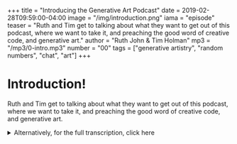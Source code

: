 +++
title = "Introducing the Generative Art Podcast"
date = 2019-02-28T09:59:00-04:00
image = "/img/introduction.png"
iama = "episode"
teaser = "Ruth and Tim get to talking about what they want to get out of this podcast, where we want to take it, and preaching the good word of creative code, and generative art."
author = "Ruth John & Tim Holman"
mp3 = "/mp3/0-intro.mp3"
number = "00"
tags = ["generative artistry", "random numbers", "chat", "art"]
+++

# Introduction! 

Ruth and Tim get to talking about what they want to get out of this podcast, where we want to take it, and preaching the good word of creative code, and generative art.

<details>
  <summary>Alternatively, for the full transcription, click here</summary>
  <div class="content">
[Music]

**Tim:** Hey everybody, welcome to the generative art podcast. I am Tim and... 

**Ruth:** I am Ruth.

**Tim:** All right and together we make the fantastic team of Tim and Ruth. This is if you're listening, the new flashy podcasts where we're going to talk about generative art, creative code, kind of everything in that realm of coding and creativity. Get a little nerdy here and there.

**Ruth:** We'll be talking about what generative artist is, what creative coding is and a little bit of the history. Quite a lot of the tools that we use to do both of these things. Quite a lot of, a lot of the theory. So we'll be talking a lot about that. We have some guests; we have some amazing guests for you. So look forward to that. We're going to be talking to people who actually do this, how they do this, why they do this, some things that they've actually done. We are going to be talking about just some random stuff that we like talking about, right, Tim?

**Tim:** Yeah, I think that's it. I think you can't, you can't have a podcast without random, you can't have generative art without random you can't exactly math out random. That's it. Yeah, I’m super excited. I'm super excited. We've got so many good guests coming up as well. We have, I don't know, there's just so much to say, I think, and there's so much kind of to explore in the generative and creative coding space that isn't in blog form. Yeah. And I think, you know a podcast is such a good format for that because you can kind of consume it on the go. But what's more, I think so much is kind of goes missing in blog posts about creative code or when you're, you know, looking at code you don't really get the full story of like who, what, why how somebody came up with their ideas, how they created what they wanted to create, what they started to do and how they ended up where they ended up.

**Ruth:** Yeah, absolutely. Yeah. Because I think a question, I get asked a lot is, how do you start doing this? How did you start doing this? What is this? Was the other question. And I think this is really the answer to all of that. Because you can teach people how to do it. You can teach people to code how to do it, but you can't go into that backstory.
Tim: Yeah, that's it. I mean, so many, so often you see something and it's a finished product and you kind of, you almost assume that they had that idea and then they made it, you know? But I guess the reality is that it was kind of a journey. It's always a journey along the way. That's kind of what we want to explore.

**Ruth:** Yes. Okay. You wanted to talk about each of us. So

**Tim:** Each of us, yeah. We are so interesting. I am Tim Holman. I'm an Australian developer, creative coder, something along those lines. I'm not much one for titles. I have been in the states for eight years now, so my fantastic Australian accent has weirdly changed into it. Brutally stock American accent. I think I just need to be understood. But yeah, I’ve been, I’ve been kind of in the creative coding world for, I don't know, maybe almost 10 years now. I got a degree as a video game engineer actually as every teenage boy, I think that does any development somehow thinks that video games out there greatest industry in the world. But I think the stock reality was video games are a brutally difficult industry to kind of work in and it's kind of very unrewarding. So I tended to kind of explore coding a lot on my own with the html canvas and CSS and I kind of got amid by the world of web not just because of what it looks like, but I think just because of how kind of quick and easy you could get something to exist into the world. And so that's, I don't know, that is like the vain of creativity for me, I think is creating something that didn't exist previously and bring it to life and having it, having it out there just like this podcast really. That's how I would encompass myself in three words.

**Ruth:** Oh yeah.

**Tim:** Exactly and yourself.

**Ruth:** Hi, I’m Ruth John. I describe myself as a creative coder. But I’ve been thinking about that quite a lot recently because I didn't like titles either. I think titles label you and put you in a box, which is not something I’ve ever been able to do. I'm from, not a competing background very much, but I did get into web development very, very soon after my degree and from that I very quickly got into the creative world that was using code for creativity basically. And realizing that was just as much of a tool to create things as any other tool that you have in the realms of art whether it be paints or give me some others. 

**Tim:** Glass, led lighting, playdough.

**Ruth:** Yeah, sculpture, textiles and that was it for me. It's like this is it. It's code. That's what I’ve been looking for. So, yeah, most of me I do work as a web developer sort of, but very much in the realm of pushing the realms of, pushing the bounds of creativity within that space. Because it's so easy to get up and running and to be able to build something and to have to make yes, please listen to our podcast because it's going to be amazing. And you know that all about, how to do it, different ways of doing it. We're going to delve into creative coding and people who do it, things that you can do with, which is very interesting and different areas as well.

**Tim:** That's it. We kind of want to expand into all the spaces of creative development. So, you know, getting physical outcomes of what you have made, audio.

**Ruth:** Definitely into the audio.

**Tim:** Big presentations, yeah. Everything like that. And now that you are already listening, you should just immediately go onto the next episode because it's totally available and ready to go. Yes. So you can find us online on www.generativeartistry.com where you'll have all the transcriptions and links to things that we share. That's the crux of it, I think.

**Ruth:** Yes. We have a twitter accounts, so please follow on twitter. If you can like us on your social media, or whatever you're listening to us on now, that apparently makes a big difference. So that'd be great. Thank you.

**Tim:** Yeah. One like equals one love. Cool. Cool, cool, cool. Cool. 

**Ruth:** Cool. Thanks Tim.

**Tim:** Thanks Ruth.
</div>
</details>

<script>
	var timingData = [
	  {
    time: 0,
    who: 'speaker',
    text:
	      "Welcome to the podcast! This text will update with info, incites, media and links along with the transcription!"
	  },
	  { 
	  	time: 17, 
	  	who: 'tim',
	  	text: "It's me, Tim! </br></br> <img src='https://pbs.twimg.com/profile_images/851553731149778946/VDKWjp2V_400x400.jpg' />" },
	  {
	    time: 22,
	    who: 'ruth',
	    text: "I am Ruth. </br></br> <img src='https://pbs.twimg.com/profile_images/820304800478658562/V20lAtva_400x400.jpg' />"
	  },
	  {
	  	time: 24,
	  	who: 'tim',
	  	text: "All right and together we make the fantastic team of Tim and Ruth... "
	  },
	  { 
	  	time: 44,
	  	who: 'ruth',
	  	text: "We'll be talking about what generative artist is, what creative coding is and a little bit of the history, the tools and lots more..."
	  },
	  {
	  	time: 79,
	  	who: 'tim',
	  	text: "There's so much kind of to explore in the generative and creative coding space that isn't in blog form..."
	  },
	  { 
	  	time: 143,
	  	who: 'ruth',
	  	text: "I've also been asked a lot about how I got into this position. Its a big question, and difficult to answer..."
	  },
	  {
	  	time: 197,
	  	who: 'tim',
	  	text: "Lets talk about Tim... <br><br> Relavent links: <br> - <a href='http://tholman.com' target='_blank'>Personal Website</a> <br> - <a href='https://twitter.com/twholman' target='_blank'>Twitter</a>"	
	  },
	  {
	  	time: 309,
	  	who: 'ruth',
	  	text: "And Ruth! <br><br> Relavent links: <br> - <a href='https://ruthjohn.com/' target='_blank'>Personal Website</a> <br> - <a href='https://twitter.com/Rumyra' target='_blank'>Twitter</a>"	
	  },
	  {
	  	time: 420,
	  	who: 'speaker',
	  	text: "And closing out! <br><br> Relavent links: <br> - <a href='http://generativeartistry.com' target='_blank'>This site</a>"	
	  }
  ]
</script>








